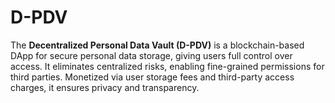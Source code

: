 # D-PDV
The **Decentralized Personal Data Vault (D-PDV)** is a blockchain-based DApp for secure personal data storage, giving users full control over access. It eliminates centralized risks, enabling fine-grained permissions for third parties. Monetized via user storage fees and third-party access charges, it ensures privacy and transparency.
